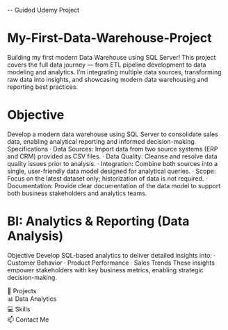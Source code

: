 -- Guided Udemy Project 
# My-First-Data-Warehouse-Project 
Building my first modern Data Warehouse using SQL Server!  This project covers the full data journey — from ETL pipeline development to data modeling and analytics. I’m integrating multiple data sources, transforming raw data into insights, and showcasing modern data warehousing and reporting best practices.


# Objective
Develop a modern data warehouse using SQL Server to consolidate sales data, enabling analytical reporting and informed decision-making.
Specifications
· Data Sources: Import data from two source systems (ERP and CRM) provided as CSV files.
· Data Quality: Cleanse and resolve data quality issues prior to analysis.
· Integration: Combine both sources into a single, user-friendly data model designed for analytical queries.
· Scope: Focus on the latest dataset only; historization of data is not required.
· Documentation: Provide clear documentation of the data model to support both business stakeholders and analytics teams.


# BI: Analytics & Reporting (Data Analysis)
Objective
Develop SQL-based analytics to deliver detailed insights into:
· Customer Behavior
· Product Performance
· Sales Trends
These insights empower stakeholders with key business metrics, enabling strategic decision-making.



🚀 Projects  
📊 Data Analytics  
💻 Skills  
📫 Contact Me




